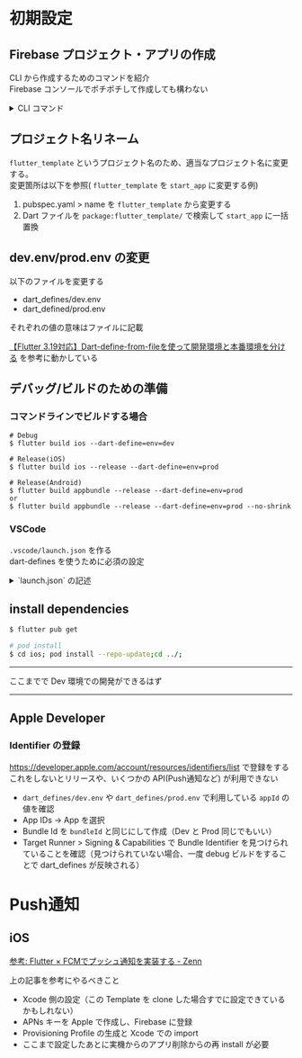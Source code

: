 # 初期設定


## Firebase プロジェクト・アプリの作成

CLI から作成するためのコマンドを紹介  
Firebase コンソールでポチポチして作成しても構わない

<details>
<summary>CLI コマンド</summary>

### 認証

ディレクトリごとに login する Firebase アカウントを切り替えるための Tips

```sh
$ firebase login:add # どこにもログインしていないなら firebase login
$ firebase login:list
$ firebase login:use {メールアドレス}
```

### 作成

以下のコマンドは1プロジェクトを作り、iOS と Android アプリを作成する。ファイル名などは Debug 環境を想定している。

Firebaseプロジェクト作成
```bash
$ firebase projects:create --display-name "start app" start-app-0831
```

Android アプリ作成
```bash
$ firebase apps:create android --package-name bike.sugiken.start_app --project start-app-0831 # Android はハイフンが使えない
? What would you like to call your app? Start App # 任意のアプリの名前
```

iOS アプリ作成
```bash
$ firebase apps:create ios --bundle-id bike.sugiken.start-app --project start-app-0831 # Bundle Id にアンスコは使えない
? What would you like to call your app? Start App # 任意のアプリの名前
? Please specify your iOS app App Store ID: # 空白でも可
```

Android 設定ファイル取得
```bash
$ firebase apps:sdkconfig --project start-app-0831 android -o android/app/src/dev/google-services.json
```

iOS 設定ファイル取得
```bash
$ firebase apps:sdkconfig --project start-app-0831 ios -o ios/Runner/GoogleService-Info-dev.plist
```

:::warn
Xcode を利用して GoogleService-Info.plist ファイルを Xcode の管理下にする必要がある
ただし GoogleService-Info.plist は BuildPhase によって GoogleService-Info-(dev|prod).plist からコピーされるので初回ビルド試行後に可能
:::

#### Prod 環境用のコマンド

Project 作成とアプリ作成は同じなので割愛。

Android 設定ファイル取得
```bash
$ firebase apps:sdkconfig --project start-app android -o android/app/src/release/google-services.json
```

iOS 設定ファイル取得
```bash
$ firebase apps:sdkconfig --project start-app ios -o ios/Runner/GoogleService-Info-prod.plist
```
</details>


## プロジェクト名リネーム


`flutter_template` というプロジェクト名のため、適当なプロジェクト名に変更する。  
変更箇所は以下を参照( `flutter_template` を `start_app` に変更する例)

1. pubspec.yaml > name を `flutter_template` から変更する
2. Dart ファイルを `package:flutter_template/` で検索して `start_app` に一括置換


## dev.env/prod.env の変更

以下のファイルを変更する

- dart_defines/dev.env
- dart_defined/prod.env

それぞれの値の意味はファイルに記載

[【Flutter 3.19対応】Dart-define-from-fileを使って開発環境と本番環境を分ける](https://zenn.dev/altiveinc/articles/separating-environments-in-flutter) を参考に動かしている


## デバッグ/ビルドのための準備

### コマンドラインでビルドする場合

```
# Debug
$ flutter build ios --dart-define=env=dev

# Release(iOS)
$ flutter build ios --release --dart-define=env=prod

# Release(Android)
$ flutter build appbundle --release --dart-define=env=prod
or
$ flutter build appbundle --release --dart-define=env=prod --no-shrink
```


### VSCode

`.vscode/launch.json` を作る  
dart-defines を使うために必須の設定

<details>
<summary>`launch.json` の記述</summary>

```json
{
  "version": "0.2.0",
  "configurations": [
    {
      "name": "Debug dev",
      "request": "launch",
      "type": "dart",
      "flutterMode": "debug",
      "args": ["--dart-define-from-file=dart_defines/dev.env"]
    },
    {
      "name": "Debug prod",
      "request": "launch",
      "type": "dart",
      "flutterMode": "debug",
      "args": ["--dart-define-from-file=dart_defines/prod.env"]
    }
  ]
}
```
</details>


## install dependencies

```sh
$ flutter pub get

# pod install
$ cd ios; pod install --repo-update;cd ../;
```

---

ここまでで Dev 環境での開発ができるはず

---

## Apple Developer

### Identifier の登録

https://developer.apple.com/account/resources/identifiers/list で登録をする
これをしないとリリースや、いくつかの API(Push通知など) が利用できない

- `dart_defines/dev.env` や `dart_defines/prod.env` で利用している `appId` の値を確認
- App IDs → App を選択
- Bundle Id を `bundleId` と同じにして作成（Dev と Prod 同じでもいい）
- Target Runner > Signing & Capabilities で Bundle Identifier を見つけられていることを確認（見つけられていない場合、一度 debug ビルドをすることで dart_defines が反映される）

# Push通知

## iOS

[参考: Flutter × FCMでプッシュ通知を実装する - Zenn](https://zenn.dev/flutteruniv_dev/articles/flutter_push_notification)


上の記事を参考にやるべきこと

- Xcode 側の設定（この Template を clone した場合すでに設定できているかもしれない）
- APNs キーを Apple で作成し、Firebase に登録
- Provisioning Profile の生成と Xcode での import
- ここまで設定したあとに実機からのアプリ削除からの再 install が必要
